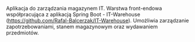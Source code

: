 Aplikacja do zarządzania magazynem IT. 
Warstwa front-endowa współpracująca z aplikacją Spring Boot - IT-Warehouse (https://github.com/Rafal-Balcerzak/IT-Warehouse).
Umożliwia zarządzanie zapotrzebowaniami, stanem magazynowym oraz wydawaniem przedmiotów.
